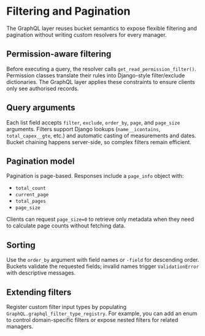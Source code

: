 # Filtering and Pagination

The GraphQL layer reuses bucket semantics to expose flexible filtering and pagination without writing custom resolvers for every manager.

## Permission-aware filtering

Before executing a query, the resolver calls `get_read_permission_filter()`. Permission classes translate their rules into Django-style filter/exclude dictionaries. The GraphQL layer applies these constraints to ensure clients only see authorised records.

## Query arguments

Each list field accepts `filter`, `exclude`, `order_by`, `page`, and `page_size` arguments. Filters support Django lookups (`name__icontains`, `total_capex__gte`, etc.) and automatic casting of measurements and dates. Bucket chaining happens server-side, so complex filters remain efficient.

## Pagination model

Pagination is page-based. Responses include a `page_info` object with:

- `total_count`
- `current_page`
- `total_pages`
- `page_size`

Clients can request `page_size=0` to retrieve only metadata when they need to calculate page counts without fetching data.

## Sorting

Use the `order_by` argument with field names or `-field` for descending order. Buckets validate the requested fields; invalid names trigger `ValidationError` with descriptive messages.

## Extending filters

Register custom filter input types by populating `GraphQL.graphql_filter_type_registry`. For example, you can add an enum to control domain-specific filters or expose nested filters for related managers.
